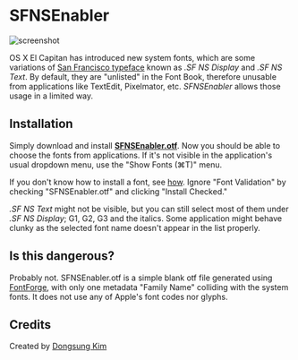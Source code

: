 # SFNSEnabler

![screenshot](https://github.com/kiding/SFNSEnabler/raw/master/screenshot.jpg)

OS X El Capitan has introduced new system fonts, which are some variations of [San Francisco typeface](https://developer.apple.com/fonts/) known as _.SF NS Display_ and _.SF NS Text_. By default, they are "unlisted" in the Font Book, therefore unusable from applications like TextEdit, Pixelmator, etc. _SFNSEnabler_ allows those usage in a limited way.

## Installation

Simply download and install __[SFNSEnabler.otf](https://github.com/kiding/SFNSEnabler/raw/master/SFNSEnabler.otf)__. Now you should be able to choose the fonts from applications. If it's not visible in the application's usual dropdown menu, use the "Show Fonts (⌘T)" menu.

If you don't know how to install a font, see [how](https://support.apple.com/en-us/HT201749). Ignore "Font Validation" by checking "SFNSEnabler.otf" and clicking "Install Checked."

_.SF NS Text_ might not be visible, but you can still select most of them under _.SF NS Display_; G1, G2, G3 and the italics. Some application might behave clunky as the selected font name doesn't appear in the list properly.

## Is this dangerous?

Probably not. SFNSEnabler.otf is a simple blank otf file generated using [FontForge](https://github.com/fontforge/fontforge), with only one metadata "Family Name" colliding with the system fonts. It does not use any of Apple's font codes nor glyphs.

## Credits

Created by [Dongsung Kim](http://kiding.net)
